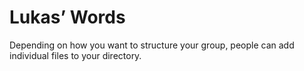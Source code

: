 # Lukas’ Words 

Depending on how you want to structure your group, people can add individual files to your directory. 